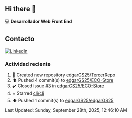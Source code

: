 ## Hi there 👋

:computer: **Desarrollador Web Front End**

## Contacto
[![LinkedIn](https://img.shields.io/badge/LinkedIn-0A66C2?style=for-the-badge&logo=linkedin&logoColor=white)](https://www.linkedin.com/in/edgar-garc%C3%ADa-a91898289/)

### Actividad reciente
<!--RECENT_ACTIVITY:start-->
1. 📔 Created new repository [edgarGS25/TercerRepo](https://github.com/edgarGS25/TercerRepo)<br>
2. ⬆️ Pushed 4 commit(s) to [edgarGS25/ECO-Store](https://github.com/edgarGS25/ECO-Store)<br>
3. ✔️ Closed issue [#3](https://github.com/edgarGS25/ECO-Store/issues/3) in [edgarGS25/ECO-Store](https://github.com/edgarGS25/ECO-Store)<br>
4. ⭐ Starred [cli/cli](https://github.com/cli/cli)<br>
5. ⬆️ Pushed 1 commit(s) to [edgarGS25/edgarGS25](https://github.com/edgarGS25/edgarGS25)<br>
<!--RECENT_ACTIVITY:end-->
<!--RECENT_ACTIVITY:last_update-->
Last Updated: Sunday, September 28th, 2025, 12:46:10 AM
<!--RECENT_ACTIVITY:last_update_end-->
